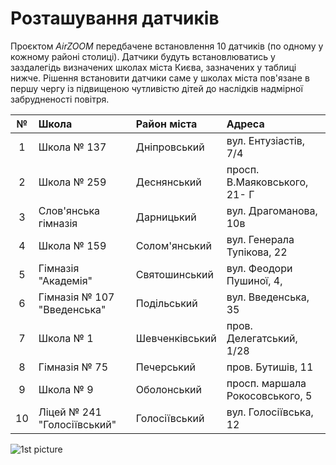 # Розташування датчиків

Проєктом _AirZOOM_ передбачене встановлення 10 датчиків (по одному у кожному районі столиці). Датчики будуть встановлюватись у заздалегідь визначених школах міста Києва, зазначених у таблиці нижче. Рішення встановити датчики саме у школах міста пов'язане в першу чергу із підвищеною чутливістю дітей до наслідків надмірної забрудненості повітря.

|  №    | Школа                       | Район міста    | Адреса                          |
| :---: | :-------------------------  | :------------  | :-----------------------------  |
| 1     | Школа № 137                 | Дніпровський   | вул. Ентузіастів, 7/4           |
| 2     | Школа № 259                 | Деснянський    | просп. В.Маяковського, 21- Г    |
| 3     | Слов'янська гімназія        | Дарницький     | вул. Драгоманова, 10в           |
| 4     | Школа № 159                 | Солом'янський  | вул. Генерала Тупікова, 22      |
| 5     | Гімназія "Академія"         | Святошинський  | вул. Феодори Пушиної, 4,        |
| 6     | Гімназія № 107 "Введенська" | Подільський    | вул. Введенська, 35             |
| 7     | Школа № 1                   | Шевченківський | пров. Делегатський, 1/28        |
| 8     | Гімназія № 75               | Печерський     | пров. Бутишів, 11               |
| 9     | Школа № 9                   | Оболонський    | просп. маршала Рокосовського, 5 |
| 10    | Ліцей № 241 "Голосіївський" | Голосіївський  | вул. Голосіївська, 12           |

![1st picture](img/location_map.jpg ':size=650')